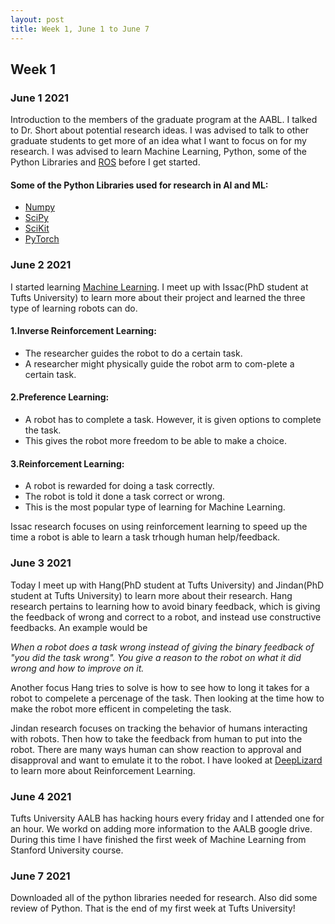 ```yaml
---
layout: post
title: Week 1, June 1 to June 7
---
```


## Week 1 ##
### June 1 2021 ###

Introduction to the members of the graduate program at the AABL. I talked to Dr. Short about potential research ideas. I was advised to talk to other graduate students to get more of an idea what I want to focus on for my research. I was advised to learn Machine Learning, Python, some of the Python Libraries and [ROS](http://wiki.ros.org/ROS/Tutorials) before I get started.

#### Some of the Python Libraries used for research in AI and ML: ####
* [Numpy](https://numpy.org/learn/)
* [SciPy](https://www.scipy.org/)
* [SciKit](https://scikit-learn.org/stable/)
* [PyTorch](https://pytorch.org/)

### June 2 2021 ###
I started learning [Machine Learning](https://www.coursera.org/learn/machine-learning/home). I meet up with Issac(PhD student at Tufts University) to learn more about their project and learned the three type of learning robots can do.

#### 1.Inverse Reinforcement Learning: ####
  * The researcher guides the robot to do a certain task.
  * A researcher might physically guide the robot arm to com-plete a certain task.
 
#### 2.Preference Learning: ####
  * A robot has to complete a task. However, it is given options to complete the task.
  * This gives the robot more freedom to be able to make a choice.
 
#### 3.Reinforcement Learning: ####
  * A robot is rewarded for doing a task correctly.
  * The robot is told it done a task correct or wrong.
  * This is the most popular type of learning for Machine Learning.

Issac research focuses on using reinforcement learning to speed up the time a robot is able to learn a task trhough human help/feedback.

### June 3 2021 ###

Today I meet up with Hang(PhD student at Tufts University) and Jindan(PhD student at Tufts University) to learn more about their research. Hang research pertains to learning how to avoid binary feedback, which is giving the feedback of wrong and correct to a robot, and instead use constructive feedbacks. An example would be

_When a robot does a task wrong instead of giving the binary feedback of "you did the task wrong". You give a reason to the robot on what it did wrong and how to improve on it._

Another focus Hang tries to solve is how to see how to long it takes for a robot to compelete a percenage of the task. Then looking at the time how to make the robot more efficent in compeleting the task.  

Jindan research focuses on tracking the behavior of humans interacting with robots. Then how to take the feedback from human to put into the robot. There are many ways human can show reaction to approval and disapproval and want to emulate it to the robot. I have looked at [DeepLizard](https://deeplizard.com/learn/video/nyjbcRQ-uQ8) to learn more about Reinforcement Learning. 

### June 4 2021 ###

Tufts University AALB has hacking hours every friday and I attended one for an hour. We workd on adding more information to the AALB google drive. During this time I have finished the first week of Machine Learning from Stanford University course. 

### June 7 2021 ###

Downloaded all of the python libraries needed for research. Also did some review of Python. That is the end of my first week at Tufts University!
